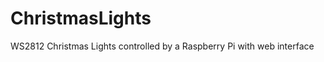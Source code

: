 ChristmasLights
===============

WS2812 Christmas Lights controlled by a Raspberry Pi with web interface

